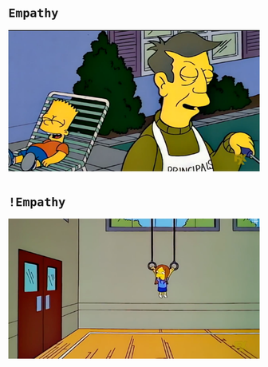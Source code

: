[with]: assets/images/skinner.png
[without]: assets/images/hanging.png

# `Empathy`
![with]

# `!Empathy`
![without]


